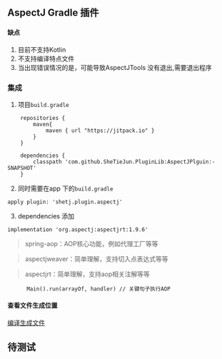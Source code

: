 ## AspectJ Gradle 插件
#### 缺点
1. 目前不支持Kotlin
2. 不支持编译特点文件
3. 当出现错误情况的是，可能导致AspectJTools 没有退出,需要退出程序

### 集成
1. 项目`build.gradle`
```
    repositories {
        maven{
            maven { url "https://jitpack.io" }
        }
    }

    dependencies {
        classpath 'com.github.SheTieJun.PluginLib:AspectJPlguin:-SNAPSHOT'
    }
```

2. 同时需要在app 下的`build.gradle`
```
apply plugin: 'shetj.plugin.aspectj'
 ```


3. dependencies 添加
```
implementation 'org.aspectj:aspectjrt:1.9.6'
```



>spring-aop：AOP核心功能，例如代理工厂等等

>aspectjweaver：简单理解，支持切入点表达式等等

>aspectjrt：简单理解，支持aop相关注解等等
>



```
      Main().run(arrayOf, handler) // 关键句子执行AOP
```



#### 查看文件生成位置
[编译生成文件](/app/build/intermediates/javac)



## 待测试